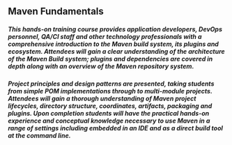
## Maven Fundamentals

##### This hands-on training course provides application developers, DevOps personnel, QA/CI staff and other technology professionals with a comprehensive introduction to the Maven build system, its plugins and ecosystem. Attendees will gain a clear understanding of the architecture of the Maven Build system; plugins and dependencies are covered in depth along with an overview of the Maven repository system. 

##### Project principles and design patterns are presented, taking students from simple POM implementations through to multi-module projects. Attendees will gain a thorough understanding of Maven project lifecycles, directory structure, coordinates, artifacts, packaging and plugins. Upon completion students will have the practical hands-on experience and conceptual knowledge necessary to use Maven in a range of settings including embedded in an IDE and as a direct build tool at the command line.